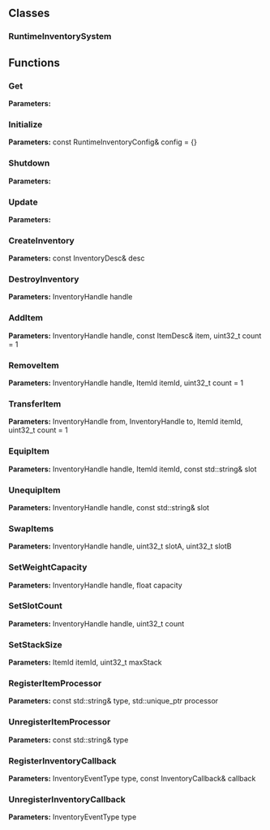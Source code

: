 
## Classes

### RuntimeInventorySystem




## Functions

### Get



**Parameters:** 

### Initialize



**Parameters:** const RuntimeInventoryConfig& config = {}

### Shutdown



**Parameters:** 

### Update



**Parameters:** 

### CreateInventory



**Parameters:** const InventoryDesc& desc

### DestroyInventory



**Parameters:** InventoryHandle handle

### AddItem



**Parameters:** InventoryHandle handle, const ItemDesc& item, uint32_t count = 1

### RemoveItem



**Parameters:** InventoryHandle handle, ItemId itemId, uint32_t count = 1

### TransferItem



**Parameters:** InventoryHandle from, InventoryHandle to, ItemId itemId, uint32_t count = 1

### EquipItem



**Parameters:** InventoryHandle handle, ItemId itemId, const std::string& slot

### UnequipItem



**Parameters:** InventoryHandle handle, const std::string& slot

### SwapItems



**Parameters:** InventoryHandle handle, uint32_t slotA, uint32_t slotB

### SetWeightCapacity



**Parameters:** InventoryHandle handle, float capacity

### SetSlotCount



**Parameters:** InventoryHandle handle, uint32_t count

### SetStackSize



**Parameters:** ItemId itemId, uint32_t maxStack

### RegisterItemProcessor



**Parameters:** const std::string& type, std::unique_ptr<IItemProcessor> processor

### UnregisterItemProcessor



**Parameters:** const std::string& type

### RegisterInventoryCallback



**Parameters:** InventoryEventType type, const InventoryCallback& callback

### UnregisterInventoryCallback



**Parameters:** InventoryEventType type
